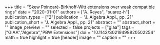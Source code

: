 +++
title = "Skew Poincaré-Birkhoff-Witt extensions over weak compatible rings"
date = "2020-01-01"
authors = ["A. Reyes", "suarez-h"]
publication_types = ["2"]
publication = "J. Algebra Appl., pp. 21"
publication_short = "J. Algebra Appl., pp. 21"
abstract = ""
abstract_short = ""
image_preview = ""
selected = false
projects = ["giaa"]
tags = ["GIAA","Algebra","PBW Extensions"]
doi = "10.1142/S0219498820502254"
math = true
highlight = true
[header]
image = ""
caption = ""
+++
